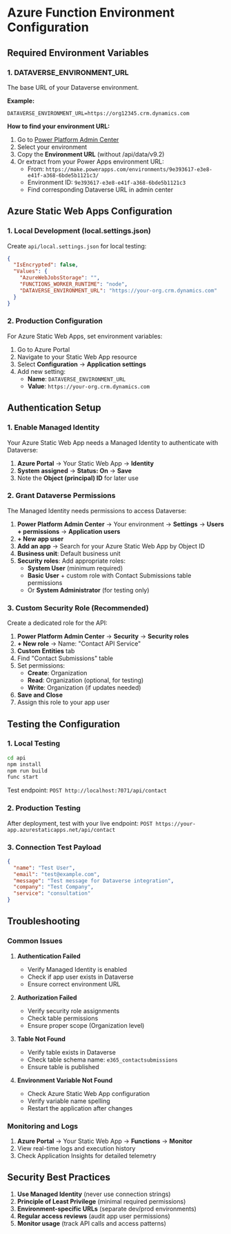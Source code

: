 # Azure Function Environment Configuration

## Required Environment Variables

### 1. DATAVERSE_ENVIRONMENT_URL
The base URL of your Dataverse environment.

**Example:**
```
DATAVERSE_ENVIRONMENT_URL=https://org12345.crm.dynamics.com
```

**How to find your environment URL:**
1. Go to [Power Platform Admin Center](https://admin.powerplatform.microsoft.com/)
2. Select your environment
3. Copy the **Environment URL** (without /api/data/v9.2)
4. Or extract from your Power Apps environment URL:
   - From: `https://make.powerapps.com/environments/9e393617-e3e8-e41f-a368-6bde5b1121c3/`
   - Environment ID: `9e393617-e3e8-e41f-a368-6bde5b1121c3`
   - Find corresponding Dataverse URL in admin center

## Azure Static Web Apps Configuration

### 1. Local Development (local.settings.json)
Create `api/local.settings.json` for local testing:

```json
{
  "IsEncrypted": false,
  "Values": {
    "AzureWebJobsStorage": "",
    "FUNCTIONS_WORKER_RUNTIME": "node",
    "DATAVERSE_ENVIRONMENT_URL": "https://your-org.crm.dynamics.com"
  }
}
```

### 2. Production Configuration
For Azure Static Web Apps, set environment variables:

1. Go to Azure Portal
2. Navigate to your Static Web App resource
3. Select **Configuration** → **Application settings**
4. Add new setting:
   - **Name**: `DATAVERSE_ENVIRONMENT_URL`
   - **Value**: `https://your-org.crm.dynamics.com`

## Authentication Setup

### 1. Enable Managed Identity
Your Azure Static Web App needs a Managed Identity to authenticate with Dataverse:

1. **Azure Portal** → Your Static Web App → **Identity**
2. **System assigned** → **Status: On** → **Save**
3. Note the **Object (principal) ID** for later use

### 2. Grant Dataverse Permissions
The Managed Identity needs permissions to access Dataverse:

1. **Power Platform Admin Center** → Your environment → **Settings** → **Users + permissions** → **Application users**
2. **+ New app user**
3. **Add an app** → Search for your Azure Static Web App by Object ID
4. **Business unit**: Default business unit
5. **Security roles**: Add appropriate roles:
   - **System User** (minimum required)
   - **Basic User** + custom role with Contact Submissions table permissions
   - Or **System Administrator** (for testing only)

### 3. Custom Security Role (Recommended)
Create a dedicated role for the API:

1. **Power Platform Admin Center** → **Security** → **Security roles**
2. **+ New role** → Name: "Contact API Service"
3. **Custom Entities** tab
4. Find "Contact Submissions" table
5. Set permissions:
   - **Create**: Organization
   - **Read**: Organization (optional, for testing)
   - **Write**: Organization (if updates needed)
6. **Save and Close**
7. Assign this role to your app user

## Testing the Configuration

### 1. Local Testing
```bash
cd api
npm install
npm run build
func start
```

Test endpoint: `POST http://localhost:7071/api/contact`

### 2. Production Testing
After deployment, test with your live endpoint:
`POST https://your-app.azurestaticapps.net/api/contact`

### 3. Connection Test Payload
```json
{
  "name": "Test User",
  "email": "test@example.com",
  "message": "Test message for Dataverse integration",
  "company": "Test Company",
  "service": "consultation"
}
```

## Troubleshooting

### Common Issues

1. **Authentication Failed**
   - Verify Managed Identity is enabled
   - Check if app user exists in Dataverse
   - Ensure correct environment URL

2. **Authorization Failed**
   - Verify security role assignments
   - Check table permissions
   - Ensure proper scope (Organization level)

3. **Table Not Found**
   - Verify table exists in Dataverse
   - Check table schema name: `e365_contactsubmissions`
   - Ensure table is published

4. **Environment Variable Not Found**
   - Check Azure Static Web App configuration
   - Verify variable name spelling
   - Restart the application after changes

### Monitoring and Logs

1. **Azure Portal** → Your Static Web App → **Functions** → **Monitor**
2. View real-time logs and execution history
3. Check Application Insights for detailed telemetry

## Security Best Practices

1. **Use Managed Identity** (never use connection strings)
2. **Principle of Least Privilege** (minimal required permissions)
3. **Environment-specific URLs** (separate dev/prod environments)
4. **Regular access reviews** (audit app user permissions)
5. **Monitor usage** (track API calls and access patterns)
